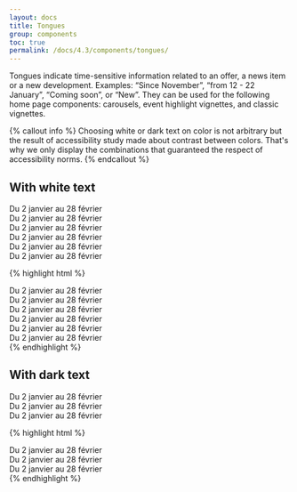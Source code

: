 ```yaml
---
layout: docs
title: Tongues
group: components
toc: true
permalink: /docs/4.3/components/tongues/
---
```


Tongues indicate time-sensitive information related to an offer, a news item or a new development. Examples: “Since November”, “from 12 - 22 January”, “Coming soon”, or “New”. They can be used for the following home page components: carousels, event highlight vignettes, and classic vignettes.

{% callout info %}
Choosing white or dark text on color is not arbitrary but the result of accessibility study made about contrast between colors.
That's why we only display the combinations that guaranteed the respect of accessibility norms.
{% endcallout %}

## With white text
<div class="row">
  <div class="col-sm-6 mb-3">
    <div class="tongue">Du 2 janvier au 28 février</div>
  </div>
  <div class="col-sm-6 mb-3">
    <div class="tongue bg-info">Du 2 janvier au 28 février</div>
  </div>
  <div class="col-sm-6 mb-3">
    <div class="tongue bg-danger">Du 2 janvier au 28 février</div>
  </div>
  <div class="col-sm-6 mb-3">
    <div class="tongue bg-orange">Du 2 janvier au 28 février</div>
  </div>
  <div class="col-sm-6 mb-3">
    <div class="tongue bg-pink">Du 2 janvier au 28 février</div>
  </div>
  <div class="col-sm-6 mb-3">
    <div class="tongue bg-purple">Du 2 janvier au 28 février</div>
  </div>
</div>

{% highlight html %}
<div class="tongue">Du 2 janvier au 28 février</div>
<div class="tongue bg-info">Du 2 janvier au 28 février</div>
<div class="tongue bg-danger">Du 2 janvier au 28 février</div>
<div class="tongue bg-orange">Du 2 janvier au 28 février</div>
<div class="tongue bg-pink">Du 2 janvier au 28 février</div>
<div class="tongue bg-purple">Du 2 janvier au 28 février</div>
{% endhighlight %}

## With dark text

<div class="row">
  <div class="col-sm-6 mb-3">
    <div class="tongue bg-green text-dark">Du 2 janvier au 28 février</div>
  </div>
  <div class="col-sm-6 mb-3">
    <div class="tongue bg-teal text-dark">Du 2 janvier au 28 février</div>
  </div>
  <div class="col-sm-6 mb-3">
    <div class="tongue bg-yellow text-dark">Du 2 janvier au 28 février</div>
  </div>
</div>
 
{% highlight html %}
<div class="tongue bg-green text-dark">Du 2 janvier au 28 février</div>
<div class="tongue bg-teal text-dark">Du 2 janvier au 28 février</div>
<div class="tongue bg-yellow text-dark">Du 2 janvier au 28 février</div>
{% endhighlight %}

